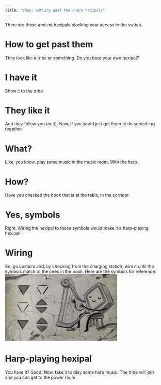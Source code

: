 ```yaml
---
title: "Shay: Getting pass the angry hexipals"
---
```


There are those ancient hexipals blocking your access to the switch.

# How to get past them
They look like a tribe or something. [Do you have your own hexipal?](025-hexipal.md)

# I have it
Show it to the tribe.

# They like it
And they follow you (or it). Now, if you could just get them to do something together.

# What?
Like, you know, play some music in the music room. With the harp.

# How?
Have you checked the book that is at the table, in the corridor.

# Yes, symbols
Right. Wiring the hexipal to those symbols would make it a harp-playing hexipal!

# Wiring
So, go upstairs and, by checking from the charging station, wire it until the symbols match to the ones in the book.
Here are the symbols for reference:
![Symbols](harp_symbols.png)

# Harp-playing hexipal
You have it? Good. Now, take it to play some harp music. The tribe will join and you can get to the power room.
